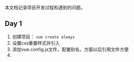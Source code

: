 本文档记录项目开发过程和遇到的问题。

## Day 1
1. 创建项目： `vue create always`
2. 设置css重置样式并引入 
3. 添加vue.config.js文件，配置别名，方面以后引用文件方便
4. 